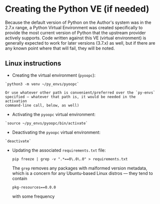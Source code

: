 # Creating the Python VE (if needed)

Because the default version of Python on the Author's system was in the 
2.7.x range, a Python Virtual Environment was created specifically to 
provide the most current version of Python that the upstream provider 
actively supports. Code written against this VE (virtual environment) is 
generally expected to work for later versions (3.7.x) as well, but if 
there are any known point where that will fail, they will be noted.

## Linux instructions

-    Creating the virtual environment (`pyoopc`):

    `python3 -m venv ~/py_envs/pyoopc`

    Or use whatever other path is convenient/preferred over the `py-envs` 
    specified — whatever that path is, it would be needed in the activation 
    command-line call, below, as well)

-    Activating the `pyoopc` virtual environment:

    `source ~/py_envs/pyoopc/bin/activate`

-    Deactivating the `pyoopc` virtual environment:

    `deactivate`

-   Updating the associated `requirements.txt` file:

    `pip freeze | grep -v ".*==0\.0\.0" > requirements.txt`

    The `grep` removes any packages with malformed version metadata, 
    which is a concern for any Ubuntu-based Linux distros — they tend to 
    contain 

    `pkg-resources==0.0.0`

    with some frequency

<!--
## Windows instructions

-    Creating the virtual environment:

    `[TBD]`

-    Activating the virtual environment:

    `[TBD]`

-    Creating the virtual environment:

    `[TBD]`

-->
